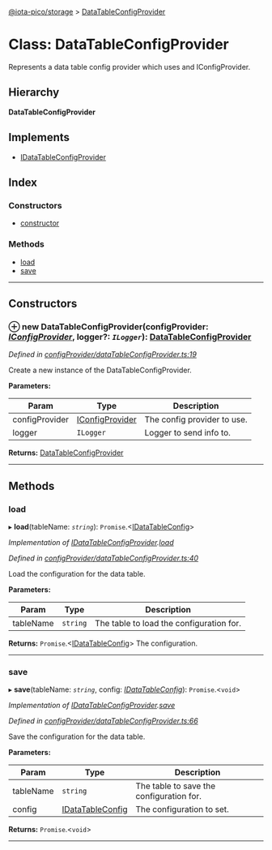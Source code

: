[@iota-pico/storage](../README.md) > [DataTableConfigProvider](../classes/datatableconfigprovider.md)

# Class: DataTableConfigProvider

Represents a data table config provider which uses and IConfigProvider.

## Hierarchy

**DataTableConfigProvider**

## Implements

* [IDataTableConfigProvider](../interfaces/idatatableconfigprovider.md)

## Index

### Constructors

* [constructor](datatableconfigprovider.md#constructor)

### Methods

* [load](datatableconfigprovider.md#load)
* [save](datatableconfigprovider.md#save)

---

## Constructors

<a id="constructor"></a>

### ⊕ **new DataTableConfigProvider**(configProvider: *[IConfigProvider](../interfaces/iconfigprovider.md)*, logger?: *`ILogger`*): [DataTableConfigProvider](datatableconfigprovider.md)

*Defined in [configProvider/dataTableConfigProvider.ts:19](https://github.com/iota-pico/storage/blob/761de37/src/configProvider/dataTableConfigProvider.ts#L19)*

Create a new instance of the DataTableConfigProvider.

**Parameters:**

| Param | Type | Description |
| ------ | ------ | ------ |
| configProvider | [IConfigProvider](../interfaces/iconfigprovider.md)   |  The config provider to use. |
| logger | `ILogger`   |  Logger to send info to. |

**Returns:** [DataTableConfigProvider](datatableconfigprovider.md)

---

## Methods

<a id="load"></a>

###  load

▸ **load**(tableName: *`string`*): `Promise`.<[IDataTableConfig](../interfaces/idatatableconfig.md)>

*Implementation of [IDataTableConfigProvider](../interfaces/idatatableconfigprovider.md).[load](../interfaces/idatatableconfigprovider.md#load)*

*Defined in [configProvider/dataTableConfigProvider.ts:40](https://github.com/iota-pico/storage/blob/761de37/src/configProvider/dataTableConfigProvider.ts#L40)*

Load the configuration for the data table.

**Parameters:**

| Param | Type | Description |
| ------ | ------ | ------ |
| tableName | `string`   |  The table to load the configuration for. |

**Returns:** `Promise`.<[IDataTableConfig](../interfaces/idatatableconfig.md)>
The configuration.

___

<a id="save"></a>

###  save

▸ **save**(tableName: *`string`*, config: *[IDataTableConfig](../interfaces/idatatableconfig.md)*): `Promise`.<`void`>

*Implementation of [IDataTableConfigProvider](../interfaces/idatatableconfigprovider.md).[save](../interfaces/idatatableconfigprovider.md#save)*

*Defined in [configProvider/dataTableConfigProvider.ts:66](https://github.com/iota-pico/storage/blob/761de37/src/configProvider/dataTableConfigProvider.ts#L66)*

Save the configuration for the data table.

**Parameters:**

| Param | Type | Description |
| ------ | ------ | ------ |
| tableName | `string`   |  The table to save the configuration for. |
| config | [IDataTableConfig](../interfaces/idatatableconfig.md)   |  The configuration to set. |

**Returns:** `Promise`.<`void`>

___

